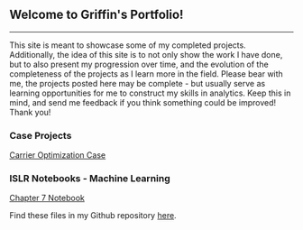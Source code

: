 ## Welcome to Griffin's Portfolio! 
-----

This site is meant to showcase some of my completed projects. Additionally, the idea of this site is to not only show the work I have done, but to also present my progression over time, and the evolution of the completeness of the projects as I learn more in the field. Please bear with me, the projects posted here may be complete - but usually serve as learning opportunities for me to construct my skills in analytics. Keep this in mind, and send me feedback if you think something could be improved! Thank you!


### Case Projects

[Carrier Optimization Case](/Projects/PluvioCarry.html)


### ISLR Notebooks - Machine Learning

[Chapter 7 Notebook](/ISLRch7/index.md)






Find these files in my Github repository [here](https://github.com/griffinsalyer/griffinsalyer.github.io).

